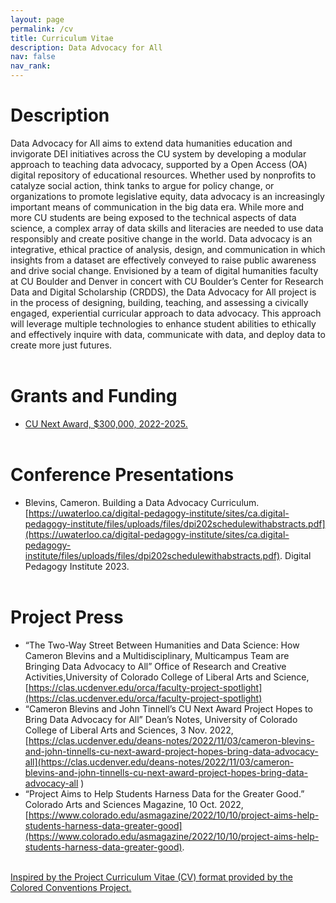 ```yaml
---
layout: page
permalink: /cv
title: Curriculum Vitae
description: Data Advocacy for All
nav: false
nav_rank: 
---
```


# Description

Data Advocacy for All aims to extend data humanities education and invigorate DEI initiatives across the CU system by developing a modular approach to teaching data advocacy, supported by a Open Access (OA) digital repository of educational resources. Whether used by nonprofits to catalyze social action, think tanks to argue for policy change, or organizations to promote legislative equity, data advocacy is an increasingly important means of communication in the big data era. While more and more CU students are being exposed to the technical aspects of data science, a complex array of data skills and literacies are needed to use data responsibly and create positive change in the world. Data advocacy is an integrative, ethical practice of analysis, design, and communication in which insights from a dataset are effectively conveyed to raise public awareness and drive social change. Envisioned by a team of digital humanities faculty at CU Boulder and Denver in concert with CU Boulder’s Center for Research Data and Digital Scholarship (CRDDS), the Data Advocacy for All project is in the process of designing, building, teaching, and assessing a civically engaged, experiential curricular approach to data advocacy. This approach will leverage multiple technologies to enhance student abilities to ethically and effectively inquire with data, communicate with data, and deploy data to create more just futures. 
<br><br>

# Grants and Funding

- [CU Next Award, $300,000, 2022-2025.](https://www.cu.edu/oaa/academic-innovation-programs/cu-next-award)
<br><br>

# Conference Presentations

- Blevins, Cameron. Building a Data Advocacy Curriculum. [https://uwaterloo.ca/digital-pedagogy-institute/sites/ca.digital-pedagogy-institute/files/uploads/files/dpi202schedulewithabstracts.pdf](https://uwaterloo.ca/digital-pedagogy-institute/sites/ca.digital-pedagogy-institute/files/uploads/files/dpi202schedulewithabstracts.pdf). Digital Pedagogy Institute 2023.
<br><br>

# Project Press

- “The Two-Way Street Between Humanities and Data Science: How Cameron Blevins and a Multidisciplinary, Multicampus Team are Bringing Data Advocacy to All” Office of Research and Creative Activities,University of Colorado College of Liberal Arts and Science, [https://clas.ucdenver.edu/orca/faculty-project-spotlight](https://clas.ucdenver.edu/orca/faculty-project-spotlight)
- “Cameron Blevins and John Tinnell’s CU Next Award Project Hopes to Bring Data Advocacy for All” Dean’s Notes, University of Colorado College of Liberal Arts and Sciences, 3 Nov. 2022, [https://clas.ucdenver.edu/deans-notes/2022/11/03/cameron-blevins-and-john-tinnells-cu-next-award-project-hopes-bring-data-advocacy-all](https://clas.ucdenver.edu/deans-notes/2022/11/03/cameron-blevins-and-john-tinnells-cu-next-award-project-hopes-bring-data-advocacy-all  )
- “Project Aims to Help Students Harness Data for the Greater Good.” Colorado Arts and Sciences Magazine, 10 Oct. 2022, [https://www.colorado.edu/asmagazine/2022/10/10/project-aims-help-students-harness-data-greater-good](https://www.colorado.edu/asmagazine/2022/10/10/project-aims-help-students-harness-data-greater-good).
<br><br>

[Inspired by the Project Curriculum Vitae (CV) format provided by the Colored Conventions Project.](https://coloredconventions.org/about/cv/)
